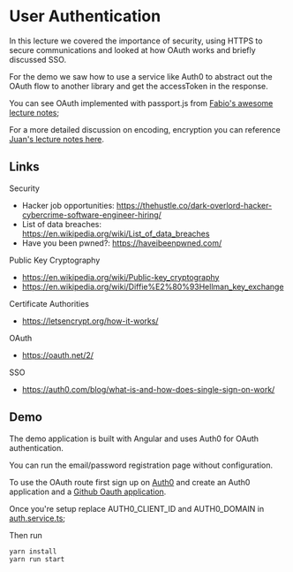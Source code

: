 # User Authentication

In this lecture we covered the importance of security, using HTTPS to secure communications and looked at how OAuth works and briefly discussed SSO.

For the demo we saw how to use a service like Auth0 to abstract out the OAuth flow to another library and get the accessToken in the response.

You can see OAuth implemented with passport.js from [Fabio's awesome lecture notes](https://github.com/fzero/lhl-lectures/tree/master/w4d5-user-auth);

For a more detailed discussion on encoding, encryption you can reference [Juan's lecture notes here](https://web.compass.lighthouselabs.ca/activities/358/lectures/2029).

## Links

Security
- Hacker job opportunities: https://thehustle.co/dark-overlord-hacker-cybercrime-software-engineer-hiring/
- List of data breaches: https://en.wikipedia.org/wiki/List_of_data_breaches
- Have you been pwned?: https://haveibeenpwned.com/

Public Key Cryptography
- https://en.wikipedia.org/wiki/Public-key_cryptography
- https://en.wikipedia.org/wiki/Diffie%E2%80%93Hellman_key_exchange

Certificate Authorities
- https://letsencrypt.org/how-it-works/

OAuth
- https://oauth.net/2/

SSO
- https://auth0.com/blog/what-is-and-how-does-single-sign-on-work/

## Demo

The demo application is built with Angular and uses Auth0 for OAuth authentication.

You can run the email/password registration page without configuration.

To use the OAuth route first sign up on [Auth0](https://auth0.com/) and create an Auth0 application and a [Github Oauth application](https://auth0.com/docs/connections/social/github).

Once you're setup replace AUTH0_CLIENT_ID and AUTH0_DOMAIN in [auth.service.ts](./src/app/services/auth.service.ts);

Then run

```
yarn install
yarn run start
```